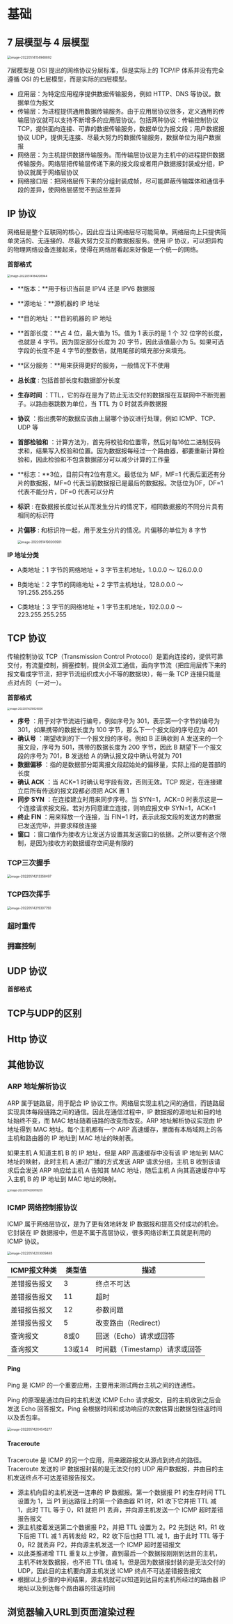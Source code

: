 # 基础

## 7 层模型与 4 层模型

<img src="../image/image-20220514154948892.png" alt="image-20220514154948892" style="zoom:50%;margin-left:0" />

7层模型是 OSI 提出的网络协议分层标准，但是实际上的 TCP/IP 体系并没有完全遵循 OSI 的七层模型，而是实际的四层模型。

* 应用层：为特定应用程序提供数据传输服务，例如 HTTP、DNS 等协议。数据单位为报文
* 传输层：为进程提供通用数据传输服务。由于应用层协议很多，定义通用的传输层协议就可以支持不断增多的应用层协议。包括两种协议：传输控制协议 TCP，提供面向连接、可靠的数据传输服务，数据单位为报文段；用户数据报协议 UDP，提供无连接、尽最大努力的数据传输服务，数据单位为用户数据报
* 网络层：为主机提供数据传输服务。而传输层协议是为主机中的进程提供数据传输服务。网络层把传输层传递下来的报文段或者用户数据报封装成分组，IP 协议就属于网络层协议
* 网络接口层：把网络层传下来的分组封装成帧，尽可能屏蔽传输媒体和通信手段的差异，使网络层感觉不到这些差异

## IP 协议

网络层是整个互联网的核心，因此应当让网络层尽可能简单。网络层向上只提供简单灵活的、无连接的、尽最大努力交互的数据报服务。使用 IP 协议，可以把异构的物理网络设备连接起来，使得在网络层看起来好像是一个统一的网络。

**首部格式**

<img src="../image/image-20220514184208944.png" alt="image-20220514184208944" style="zoom:45%;margin-left:0" />

* **版本：**用于标识当前是 IPV4 还是 IPV6 数据报

* **源地址：**源机器的 IP 地址

* **目的地址：**目的机器的 IP 地址

* **首部长度：**占 4 位，最大值为 15。值为 1 表示的是 1 个 32 位字的长度，也就是 4 字节。因为固定部分长度为 20 字节，因此该值最小为 5。如果可选字段的长度不是 4 字节的整数倍，就用尾部的填充部分来填充。

* **区分服务：**用来获得更好的服务，一般情况下不使用

* **总长度** : 包括首部长度和数据部分长度

* **生存时间** ：TTL，它的存在是为了防止无法交付的数据报在互联网中不断兜圈子。以路由器跳数为单位，当 TTL 为 0 时就丢弃数据报

* **协议** ：指出携带的数据应该由上层哪个协议进行处理，例如 ICMP、TCP、UDP 等

* **首部检验和** ：计算方法为，首先将校验和位置零，然后对每16位二进制反码求和，结果写入校验和位置。因为数据报每经过一个路由器，都要重新计算检验和，因此检验和不包含数据部分可以减少计算的工作量

* **标志：**3位，目前只有2位有意义。最低位为 MF，MF=1 代表后面还有分片的数据报，MF=0 代表当前数据报已是最后的数据报。次低位为DF，DF=1 代表不能分片，DF=0 代表可以分片

* **标识** : 在数据报长度过长从而发生分片的情况下，相同数据报的不同分片具有相同的标识符

* **片偏移** : 和标识符一起，用于发生分片的情况。片偏移的单位为 8 字节

  <img src="../image/image-20220514190200901.png" alt="image-20220514190200901" style="zoom:50%;margin-left:0" />

**IP 地址分类**

* A类地址：1 字节的网络地址 + 3 字节主机地址，1.0.0.0 ～ 126.0.0.0

* B类地址：2 字节的网络地址 + 2 字节主机地址，128.0.0.0 ～ 191.255.255.255

* C类地址：3 字节的网络地址 + 1 字节主机地址，192.0.0.0 ～ 223.255.255.255

## TCP 协议

传输控制协议 TCP（Transmission Control Protocol）是面向连接的，提供可靠交付，有流量控制，拥塞控制，提供全双工通信，面向字节流（把应用层传下来的报文看成字节流，把字节流组织成大小不等的数据块），每一条 TCP 连接只能是点对点的（一对一）。

**首部格式**

<img src="../image/image-20220514210626000.png" alt="image-20220514210626000" style="zoom:40%;margin-left:0" />

- **序号** ：用于对字节流进行编号，例如序号为 301，表示第一个字节的编号为 301，如果携带的数据长度为 100 字节，那么下一个报文段的序号应为 401
- **确认号** ：期望收到的下一个报文段的序号。例如 B 正确收到 A 发送来的一个报文段，序号为 501，携带的数据长度为 200 字节，因此 B 期望下一个报文段的序号为 701，B 发送给 A 的确认报文段中确认号就为 701
- **数据偏移** ：指的是数据部分距离报文段起始处的偏移量，实际上指的是首部的长度
- **确认 ACK** ：当 ACK=1 时确认号字段有效，否则无效。TCP 规定，在连接建立后所有传送的报文段都必须把 ACK 置 1
- **同步 SYN** ：在连接建立时用来同步序号。当 SYN=1，ACK=0 时表示这是一个连接请求报文段。若对方同意建立连接，则响应报文中 SYN=1，ACK=1
- **终止 FIN** ：用来释放一个连接，当 FIN=1 时，表示此报文段的发送方的数据已发送完毕，并要求释放连接
- **窗口** ：窗口值作为接收方让发送方设置其发送窗口的依据。之所以要有这个限制，是因为接收方的数据缓存空间是有限的

### TCP三次握手

<img src="../image/image-20220514213358497.png" alt="image-20220514213358497" style="zoom:50%;margin-left:0" />

### TCP四次挥手

<img src="../image/image-20220514215307750.png" alt="image-20220514215307750" style="zoom:50%;margin-left:0" />

### 超时重传



### 拥塞控制



## UDP 协议



**首部格式**



## TCP与UDP的区别



## Http 协议



## 其他协议

### ARP 地址解析协议

ARP 属于链路层，用于配合 IP 协议工作。网络层实现主机之间的通信，而链路层实现具体每段链路之间的通信。因此在通信过程中，IP 数据报的源地址和目的地址始终不变，而 MAC 地址随着链路的改变而改变。ARP 地址解析协议实现由 IP 地址得到 MAC 地址。每个主机都有一个 ARP 高速缓存，里面有本局域网上的各主机和路由器的 IP 地址到 MAC 地址的映射表。

如果主机 A 知道主机 B 的 IP 地址，但是 ARP 高速缓存中没有该 IP 地址到 MAC 地址的映射，此时主机 A 通过广播的方式发送 ARP 请求分组，主机 B 收到该请求后会发送 ARP 响应给主机 A 告知其 MAC 地址，随后主机 A 向其高速缓存中写入主机 B 的 IP 地址到 MAC 地址的映射。

<img src="../image/image-20220514200018255.png" alt="image-20220514200018255" style="zoom:40%;margin-left:0" />

### ICMP 网络控制报协议

ICMP 属于网络层协议，是为了更有效地转发 IP 数据报和提高交付成功的机会。它封装在 IP 数据报中，但是不属于高层协议，很多网络诊断工具就是利用的 ICMP 协议。

<img src="../image/image-20220514203009445.png" alt="image-20220514203009445" style="zoom:50%;margin-left:0" />

| ICMP报文种类 | 类型值 | 描述                          |
| :----------- | ------ | ----------------------------- |
| 差错报告报文 | 3      | 终点不可达                    |
| 差错报告报文 | 11     | 超时                          |
| 差错报告报文 | 12     | 参数问题                      |
| 差错报告报文 | 5      | 改变路由（Redirect）          |
| 查询报文     | 8或0   | 回送（Echo）请求或回答        |
| 查询报文     | 13或14 | 时间戳（Timestamp）请求或回答 |

#### Ping

Ping 是 ICMP 的一个重要应用，主要用来测试两台主机之间的连通性。

Ping 的原理是通过向目的主机发送 ICMP Echo 请求报文，目的主机收到之后会发送 Echo 回答报文。Ping 会根据时间和成功响应的次数估算出数据包往返时间以及丢包率。

<img src="../image/image-20220514204545277.png" alt="image-20220514204545277" style="zoom:50%;margin-left:0" />

#### Traceroute

Traceroute 是 ICMP 的另一个应用，用来跟踪报文从源点到终点的路径。Traceroute 发送的 IP 数据报封装的是无法交付的 UDP 用户数据报，并由目的主机发送终点不可达差错报告报文。

- 源主机向目的主机发送一连串的 IP 数据报。第一个数据报 P1 的生存时间 TTL 设置为 1，当 P1 到达路径上的第一个路由器 R1 时，R1 收下它并把 TTL 减 1，此时 TTL 等于 0，R1 就把 P1 丢弃，并向源主机发送一个 ICMP 超时差错报告报文
- 源主机接着发送第二个数据报 P2，并把 TTL 设置为 2。P2 先到达 R1，R1 收下后把 TTL 减 1 再转发给 R2，R2 收下后也把 TTL 减 1，由于此时 TTL 等于 0，R2 就丢弃 P2，并向源主机发送一个 ICMP 超时差错报文
- 以此类推递增 TTL 重复以上步骤，直到最后一个数据报刚刚到达目的主机，主机不转发数据报，也不把 TTL 值减 1。但是因为数据报封装的是无法交付的 UDP，因此目的主机要向源主机发送 ICMP 终点不可达差错报告报文
- 根据以上步骤的中间结果，源主机就可以知道到达目的主机所经过的路由器 IP 地址以及到达每个路由器的往返时间

## 浏览器输入URL到页面渲染过程

